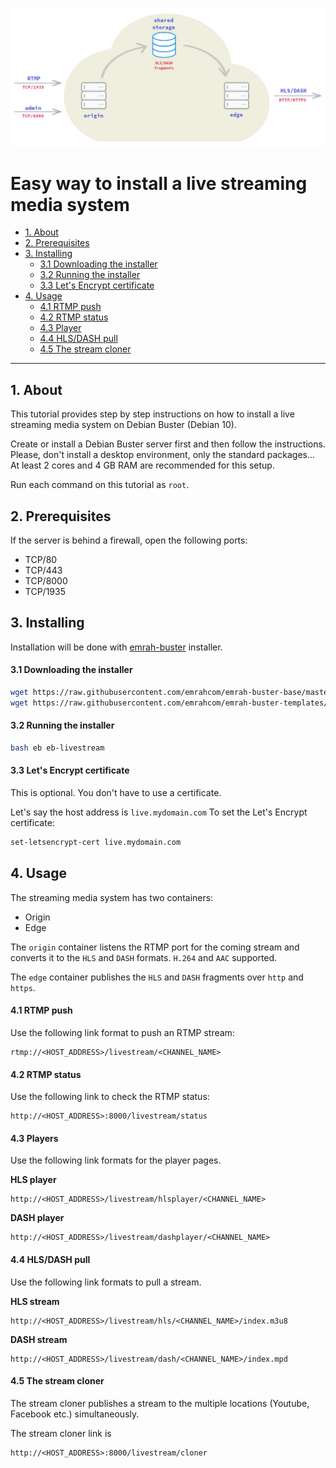 ![Livestream](images/livestream.png)

Easy way to install a live streaming media system
=================================================
- [1. About](#1-about)
- [2. Prerequisites](#2-prerequisites)
- [3. Installing](#3-installing)
  - [3.1 Downloading the installer](#31-downloading-the-installer)
  - [3.2 Running the installer](#32-running-the-installer)
  - [3.3 Let's Encrypt certificate](#33-lets-encrypt-certificate)
- [4. Usage](#4-usage)
  - [4.1 RTMP push](#41-rtmp-push)
  - [4.2 RTMP status](#42-rtmp-status)
  - [4.3 Player](#43-players)
  - [4.4 HLS/DASH pull](#44-hls-dash-pull)
  - [4.5 The stream cloner](#45-the-stream-cloner)

---

## 1. About
This tutorial provides step by step instructions on how to install a live
streaming media system on Debian Buster (Debian 10).

Create or install a Debian Buster server first and then follow the
instructions. Please, don't install a desktop environment, only the standard
packages... At least 2 cores and 4 GB RAM are recommended for this setup.

Run each command on this tutorial as `root`.


## 2. Prerequisites
If the server is behind a firewall, open the following ports:

* TCP/80
* TCP/443
* TCP/8000
* TCP/1935


## 3. Installing
Installation will be done with
[emrah-buster](https://github.com/emrahcom/emrah-buster-templates) installer.

#### 3.1 Downloading the installer
```bash
wget https://raw.githubusercontent.com/emrahcom/emrah-buster-base/master/installer/eb
wget https://raw.githubusercontent.com/emrahcom/emrah-buster-templates/master/installer/eb-livestream.conf
```

#### 3.2 Running the installer

```bash
bash eb eb-livestream
```

#### 3.3 Let's Encrypt certificate
This is optional. You don't have to use a certificate.

Let's say the host address is `live.mydomain.com`
To set the Let's Encrypt certificate:

```bash
set-letsencrypt-cert live.mydomain.com
```


## 4. Usage
The streaming media system has two containers:

* Origin
* Edge

The `origin` container listens the RTMP port for the coming stream and converts
it to the `HLS` and `DASH` formats. `H.264` and `AAC` supported.

The `edge` container publishes the `HLS` and `DASH` fragments over `http` and
`https`.

#### 4.1 RTMP push
Use the following link format to push an RTMP stream:

```
rtmp://<HOST_ADDRESS>/livestream/<CHANNEL_NAME>
```

#### 4.2 RTMP status
Use the following link to check the RTMP status:

```
http://<HOST_ADDRESS>:8000/livestream/status
```

#### 4.3 Players
Use the following link formats for the player pages.

**HLS player**

```
http://<HOST_ADDRESS>/livestream/hlsplayer/<CHANNEL_NAME>
```

**DASH player**

```
http://<HOST_ADDRESS>/livestream/dashplayer/<CHANNEL_NAME>
```

#### 4.4 HLS/DASH pull
Use the following link formats to pull a stream.

**HLS stream**

```
http://<HOST_ADDRESS>/livestream/hls/<CHANNEL_NAME>/index.m3u8
```

**DASH stream**

```
http://<HOST_ADDRESS>/livestream/dash/<CHANNEL_NAME>/index.mpd
```

#### 4.5 The stream cloner
The stream cloner publishes a stream to the multiple locations (Youtube,
Facebook etc.) simultaneously.

The stream cloner link is

```
http://<HOST_ADDRESS>:8000/livestream/cloner
```

